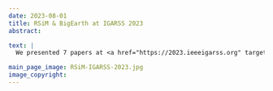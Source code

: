 ```yaml
---
date: 2023-08-01
title: RSiM & BigEarth at IGARSS 2023
abstract:

text: |
  We presented 7 papers at <a href="https://2023.ieeeigarss.org" target="_blank">IGARSS 2023</a> in Pasadena, California, USA. To read our IGARSS papers, please visit <a href="/publications" target="_blank">our publications page</a>.

main_page_image: RSiM-IGARSS-2023.jpg
image_copyright:
---
```

